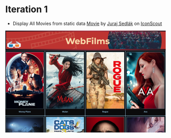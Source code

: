 # Iteration 1
- Display All Movies from static data
<a href="https://iconscout.com/icons/movie" class="text-underline font-size-sm" target="_blank">Movie</a> by <a href="https://iconscout.com/contributors/juraj-sedlak" class="text-underline font-size-sm">Juraj Sedlák</a> on <a href="https://iconscout.com" class="text-underline font-size-sm">IconScout</a>

<img src="src/assets/readme/iteration1.png" class="center" width="600" height="auto">
